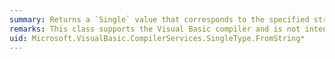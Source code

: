 ```yaml
---
summary: Returns a `Single` value that corresponds to the specified string and optional number format information.
remarks: This class supports the Visual Basic compiler and is not intended to be used directly from your code.
uid: Microsoft.VisualBasic.CompilerServices.SingleType.FromString*
---
```

